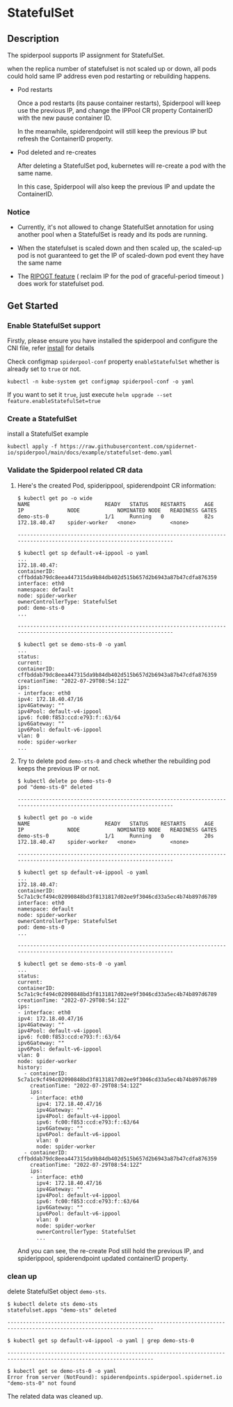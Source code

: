# StatefulSet

## Description

The spiderpool supports IP assignment for StatefulSet.

when the replica number of statefulset is not scaled up or down, all pods could hold same IP address even pod restarting or rebuilding happens.

* Pod restarts

    Once a pod restarts (its pause container restarts), Spiderpool will keep use the previous IP,
    and change the IPPool CR property ContainerID with the new pause container ID.

    In the meanwhile, spiderendpoint will still keep the previous IP but refresh the ContainerID property.

* Pod deleted and re-creates

    After deleting a StatefulSet pod, kubernetes will re-create a pod with the same name.

    In this case, Spiderpool will also keep the previous IP and update the ContainerID.

### Notice

* Currently, it's not allowed to change StatefulSet annotation for using another pool when a StatefulSet is ready and its pods are running.

* When the statefulset is scaled down and then scaled up, the scaled-up pod is not guaranteed to get the IP of scaled-down pod event they have the same name

* The [RIPOGT feature](./ippool-gc.md) ( reclaim IP for the pod of graceful-period timeout ) does work for statefulset pod.

## Get Started

### Enable StatefulSet support

Firstly, please ensure you have installed the spiderpool and configure the CNI file, refer [install](./install.md) for details

Check configmap `spiderpool-conf` property `enableStatefulSet` whether is already set to `true` or not.

```shell
kubectl -n kube-system get configmap spiderpool-conf -o yaml
```

If you want to set it `true`, just execute `helm upgrade --set feature.enableStatefulSet=true`

### Create a StatefulSet

install a StatefulSet example

```shell
kubectl apply -f https://raw.githubusercontent.com/spidernet-io/spiderpool/main/docs/example/statefulset-demo.yaml
```

### Validate the Spiderpool related CR data

1. Here's the created Pod, spiderippool, spiderendpoint CR information:

    ```text
    $ kubectl get po -o wide
    NAME                        READY   STATUS    RESTARTS      AGE   IP              NODE            NOMINATED NODE   READINESS GATES
    demo-sts-0                  1/1     Running   0             82s   172.18.40.47    spider-worker   <none>           <none>

    ---------------------------------------------------------------------------------------------------------------------

    $ kubectl get sp default-v4-ippool -o yaml
    ...
    172.18.40.47:
    containerID: cffbddab79dc8eea447315da9b84db402d515b657d2b6943a87b47cdfa876359
    interface: eth0
    namespace: default
    node: spider-worker
    ownerControllerType: StatefulSet
    pod: demo-sts-0
    ...

    ---------------------------------------------------------------------------------------------------------------------

    $ kubectl get se demo-sts-0 -o yaml
    ...
    status:
    current:
    containerID: cffbddab79dc8eea447315da9b84db402d515b657d2b6943a87b47cdfa876359
    creationTime: "2022-07-29T08:54:12Z"
    ips:
    - interface: eth0
    ipv4: 172.18.40.47/16
    ipv4Gateway: ""
    ipv4Pool: default-v4-ippool
    ipv6: fc00:f853:ccd:e793:f::63/64
    ipv6Gateway: ""
    ipv6Pool: default-v6-ippool
    vlan: 0
    node: spider-worker
    ...
    ```

2. Try to delete pod `demo-sts-0` and check whether the rebuilding pod keeps the previous IP or not.

    ```text
    $ kubectl delete po demo-sts-0
    pod "demo-sts-0" deleted

    ---------------------------------------------------------------------------------------------------------------------

    $ kubectl get po -o wide
    NAME                        READY   STATUS    RESTARTS      AGE   IP              NODE            NOMINATED NODE   READINESS GATES
    demo-sts-0                  1/1     Running   0             20s   172.18.40.47    spider-worker   <none>           <none>

    ---------------------------------------------------------------------------------------------------------------------

    $ kubectl get sp default-v4-ippool -o yaml
    ...
    172.18.40.47:
    containerID: 5c7a1c9cf494c02090848bd3f8131817d02ee9f3046cd33a5ec4b74b897d6789
    interface: eth0
    namespace: default
    node: spider-worker
    ownerControllerType: StatefulSet
    pod: demo-sts-0
    ...

    ---------------------------------------------------------------------------------------------------------------------

    $ kubectl get se demo-sts-0 -o yaml
    ...
    status:
    current:
    containerID: 5c7a1c9cf494c02090848bd3f8131817d02ee9f3046cd33a5ec4b74b897d6789
    creationTime: "2022-07-29T08:54:12Z"
    ips:
    - interface: eth0
    ipv4: 172.18.40.47/16
    ipv4Gateway: ""
    ipv4Pool: default-v4-ippool
    ipv6: fc00:f853:ccd:e793:f::63/64
    ipv6Gateway: ""
    ipv6Pool: default-v6-ippool
    vlan: 0
    node: spider-worker
    history:
      - containerID: 5c7a1c9cf494c02090848bd3f8131817d02ee9f3046cd33a5ec4b74b897d6789
        creationTime: "2022-07-29T08:54:12Z"
        ips:
        - interface: eth0
          ipv4: 172.18.40.47/16
          ipv4Gateway: ""
          ipv4Pool: default-v4-ippool
          ipv6: fc00:f853:ccd:e793:f::63/64
          ipv6Gateway: ""
          ipv6Pool: default-v6-ippool
          vlan: 0
          node: spider-worker
      - containerID: cffbddab79dc8eea447315da9b84db402d515b657d2b6943a87b47cdfa876359
        creationTime: "2022-07-29T08:54:12Z"
        ips:
        - interface: eth0
          ipv4: 172.18.40.47/16
          ipv4Gateway: ""
          ipv4Pool: default-v4-ippool
          ipv6: fc00:f853:ccd:e793:f::63/64
          ipv6Gateway: ""
          ipv6Pool: default-v6-ippool
          vlan: 0
          node: spider-worker
          ownerControllerType: StatefulSet
          ...
    ```

    And you can see, the re-create Pod still hold the previous IP, and spiderippool, spiderendpoint updated containerID property.

### clean up

delete StatefulSet object `demo-sts`.

```text
$ kubectl delete sts demo-sts
statefulset.apps "demo-sts" deleted

---------------------------------------------------------------------------------------------------------------------

$ kubectl get sp default-v4-ippool -o yaml | grep demo-sts-0

---------------------------------------------------------------------------------------------------------------------

$ kubectl get se demo-sts-0 -o yaml
Error from server (NotFound): spiderendpoints.spiderpool.spidernet.io "demo-sts-0" not found
```

   The related data was cleaned up.
